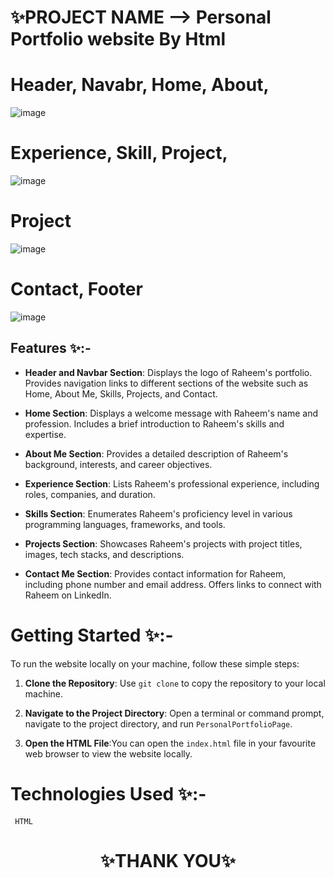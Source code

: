 
# ✨PROJECT NAME --> Personal Portfolio website By Html


# Header, Navabr, Home, About,
![image](https://github.com/sigma-webdev/PROJECT_PRO/assets/107506646/cc0fb046-16d0-4142-a866-4892f7d3290c)

 #  Experience, Skill, Project,
![image](https://github.com/sigma-webdev/PROJECT_PRO/assets/107506646/009f8515-617d-4e0d-8528-cec30896f1e4)

# Project
![image](https://github.com/sigma-webdev/PROJECT_PRO/assets/107506646/22e25568-5aa1-417b-8f43-fb1b07f58903)

# Contact, Footer
![image](https://github.com/sigma-webdev/PROJECT_PRO/assets/107506646/9f4d2cfc-6958-4c51-bfb9-b0c2ae1057d0)



## Features ✨:-
- **Header and Navbar Section**:
Displays the logo of Raheem's portfolio.
Provides navigation links to different sections of the website such as Home, About Me, Skills, Projects, and Contact.

- **Home Section**:
Displays a welcome message with Raheem's name and profession.
Includes a brief introduction to Raheem's skills and expertise.

- **About Me Section**:
Provides a detailed description of Raheem's background, interests, and career objectives.

- **Experience Section**:
Lists Raheem's professional experience, including roles, companies, and duration.

- **Skills Section**:
Enumerates Raheem's proficiency level in various programming languages, frameworks, and tools.

- **Projects Section**:
Showcases Raheem's projects with project titles, images, tech stacks, and descriptions.

- **Contact Me Section**:
Provides contact information for Raheem, including phone number and email address.
Offers links to connect with Raheem on LinkedIn.



# Getting Started ✨:-

To run the website locally on your machine, follow these simple steps:

1. **Clone the Repository**: Use `git clone` to copy the repository to your local machine.

2. **Navigate to the Project Directory**: Open a terminal or command prompt, navigate to the project directory, and run `PersonalPortfolioPage`.

3. **Open the HTML File**:You can open the `index.html` file in your favourite web browser to view the website locally.


# Technologies Used ✨:-
     HTML




<h1 align = "center"> ✨THANK YOU✨ </h1>
